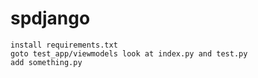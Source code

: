 # spdjango
```
install requirements.txt
goto test_app/viewmodels look at index.py and test.py 
add something.py
```
